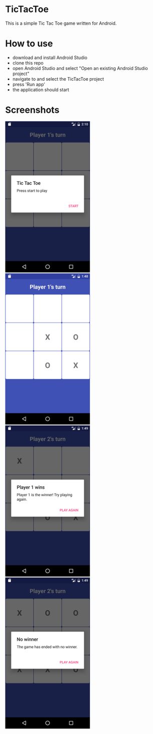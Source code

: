 # TicTacToe

This is a simple Tic Tac Toe game written for Android.

# How to use

 - download and install Android Studio
 - clone this repo 
 - open Android Studio and select "Open an existing Android Studio project"
 - navigate to and select the TicTacToe project
 - press 'Run app'
 - the application should start

# Screenshots

<img src="screenshots/1.png" width="270">
<img src="screenshots/2.png" width="270">
<img src="screenshots/3.png" width="270">
<img src="screenshots/4.png" width="270">